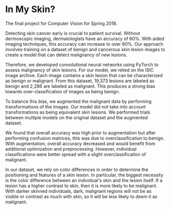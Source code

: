 # In My Skin? #

The final project for Computer Vision for Spring 2018. 

Detecting skin cancer early is crucial to patient survival. Without dermoscopic imaging, dermatologists have an accuracy of 60%. With aided imaging techniques, this accuracy can increase to over 80%. Our approach involves training on a dataset of benign and cancerous skin lesion images to create a model that can detect malignancy of new lesions.

Therefore, we developed convolutional neural networks using PyTorch to assess malignancy of skin lesions. For our model, we relied on the ISIC image archive. Each image contains a skin lesion that can be characterized as benign or malignant. From this dataset, 19,373 lesions are labeled as benign and 2,286 are labeled as malignant. This produces a strong bias towards over-classification of images as being benign.

To balance this bias, we augmented the malignant data by performing transformations of the images. Our model did not take into account transformations as being equivalent skin lesions. We performed trials between multiple models on the original dataset and the augmented dataset. 

We found that overall accuracy was high prior to augmentation but after performing confusion matrices, this was due to overclassification to benign. With augmentation, overall accuracy decreased and would benefit from additional optimization and preprocessing. However, individual classifications were better spread with a slight overclassification of malignant. 

In our dataset, we rely on color differences in order to determine the positioning and features of a skin lesion. In particular, the biggest necessity is the color difference between an individual's skin and the lesion itself. If a lesion has a higher contrast to skin, then it is more likely to be malignant. With darker skinned individuals, dark, malignant regions will not be as visible or contrast as much with skin, so it will be less likely to deem it as malignant.
